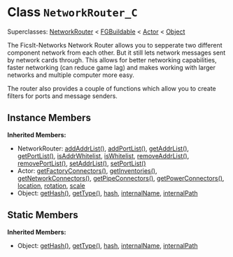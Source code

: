 # Class <code>NetworkRouter_C</code>

Superclasses: <a href="NetworkRouter.md">NetworkRouter</a> < <a href="FGBuildable.md">FGBuildable</a> < <a href="Actor.md">Actor</a> < <a href="Object.md">Object</a>

The FicsIt-Networks Network Router allows you to sepperate two different component network from each other.
But it still lets network messages sent by network cards through.
This allows for better networking capabilities, faster networking (can reduce game lag) and makes working with larger networks and multiple computer more easy.

The router also provides a couple of functions which allow you to create filters for ports and message senders.
## Instance Members
<b>Inherited Members:</b>
- NetworkRouter: <a href="NetworkRouter.md#user-content-add-addr-list">addAddrList()</a>, <a href="NetworkRouter.md#user-content-add-port-list">addPortList()</a>, <a href="NetworkRouter.md#user-content-get-addr-list">getAddrList()</a>, <a href="NetworkRouter.md#user-content-get-port-list">getPortList()</a>, <a href="NetworkRouter.md#user-content-is-addr-whitelist">isAddrWhitelist</a>, <a href="NetworkRouter.md#user-content-is-whitelist">isWhitelist</a>, <a href="NetworkRouter.md#user-content-remove-addr-list">removeAddrList()</a>, <a href="NetworkRouter.md#user-content-remove-port-list">removePortList()</a>, <a href="NetworkRouter.md#user-content-set-addr-list">setAddrList()</a>, <a href="NetworkRouter.md#user-content-set-port-list">setPortList()</a>
- Actor: <a href="Actor.md#user-content-get-factory-connectors">getFactoryConnectors()</a>, <a href="Actor.md#user-content-get-inventories">getInventories()</a>, <a href="Actor.md#user-content-get-network-connectors">getNetworkConnectors()</a>, <a href="Actor.md#user-content-get-pipe-connectors">getPipeConnectors()</a>, <a href="Actor.md#user-content-get-power-connectors">getPowerConnectors()</a>, <a href="Actor.md#user-content-location">location</a>, <a href="Actor.md#user-content-rotation">rotation</a>, <a href="Actor.md#user-content-scale">scale</a>
- Object: <a href="Object.md#user-content-get-hash">getHash()</a>, <a href="Object.md#user-content-get-type">getType()</a>, <a href="Object.md#user-content-hash">hash</a>, <a href="Object.md#user-content-internal-name">internalName</a>, <a href="Object.md#user-content-internal-path">internalPath</a>
## Static Members
<b>Inherited Members:</b>
- Object: <a href="Object.md#user-content-s-get-hash">getHash()</a>, <a href="Object.md#user-content-s-get-type">getType()</a>, <a href="Object.md#user-content-s-hash">hash</a>, <a href="Object.md#user-content-s-internal-name">internalName</a>, <a href="Object.md#user-content-s-internal-path">internalPath</a>